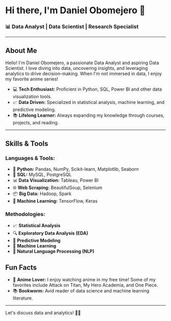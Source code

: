 # Hi there, I'm Daniel Obomejero 👋

### 📊 Data Analyst | Data Scientist | Research Specialist

---

## About Me

Hello! I'm Daniel Obomejero, a passionate Data Analyst and aspiring Data Scientist. I love diving into data, uncovering insights, and leveraging analytics to drive decision-making. When I'm not immersed in data, I enjoy my favorite anime series!

- 💻 **Tech Enthusiast:** Proficient in Python, SQL, Power BI and other data visualization tools.
- 📈 **Data Driven:** Specialized in statistical analysis, machine learning, and predictive modeling.
- 📚 **Lifelong Learner:** Always expanding my knowledge through courses, projects, and reading.

---

## Skills & Tools

### Languages & Tools:
- 🐍 **Python:** Pandas, NumPy, Scikit-learn, Matplotlib, Seaborn
- 💾 **SQL:** MySQL, PostgreSQL
- 📊 **Data Visualization:** Tableau, Power BI
- 🌐 **Web Scraping:** BeautifulSoup, Selenium
- 📦 **Big Data:** Hadoop, Spark
- 🧠 **Machine Learning:** TensorFlow, Keras

### Methodologies:
- 📈 **Statistical Analysis**
- 🔍 **Exploratory Data Analysis (EDA)**
- 🧮 **Predictive Modeling**
- 🤖 **Machine Learning**
- 🧬 **Natural Language Processing (NLP)**


## Fun Facts

- 🎥 **Anime Lover:** I enjoy watching anime in my free time! Some of my favorites include Attack on Titan, My Hero Academia, and One Piece.
- 📚 **Bookworm:** Avid reader of data science and machine learning literature.

---

Let's discuss data and analytics! 🚀✨
